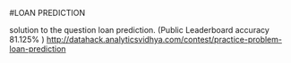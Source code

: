 #LOAN PREDICTION

solution to the question loan prediction. (Public Leaderboard accuracy 81.125% ) 
http://datahack.analyticsvidhya.com/contest/practice-problem-loan-prediction
